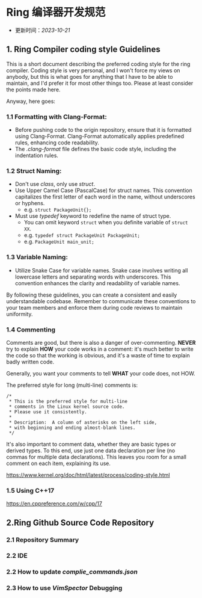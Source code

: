 # Ring 编译器开发规范

- 更新时间：*2023-10-21*

## 1. Ring Compiler coding style Guidelines

This is a short document describing the preferred coding style for the ring compiler. Coding style is very personal, and I won't force my views on anybody, but this is what goes for anything that I have to be able to maintain, and I'd prefer it for most other things too. Please at least consider the points made here.

Anyway, here goes:

### 1.1 Formatting with Clang-Format:

- Before pushing code to the origin repository, ensure that it is formatted using Clang-Format. Clang-Format automatically applies predefined rules, enhancing code readability.
- The *.clang-format* file defines the basic code style, including the indentation rules.

### 1.2 Struct Naming:

- Don't use *class*, only use *struct*.
- Use Upper Camel Case (PascalCase) for struct names. This convention capitalizes the first letter of each word in the name, without underscores or hyphens.
    - e.g. `struct PackageUnit{};`
- Must use *typedef* keyword to redefine the name of struct type.
    - You can omit keyword `struct` when you definite variable of `struct XX`.
    - e.g. `typedef struct PackageUnit PackageUnit;`
    - e.g. `PackageUnit main_unit;`

### 1.3 Variable Naming:

- Utilize Snake Case for variable names. Snake case involves writing all lowercase letters and separating words with underscores. This convention enhances the clarity and readability of variable names.

By following these guidelines, you can create a consistent and easily understandable codebase. Remember to communicate these conventions to your team members and enforce them during code reviews to maintain uniformity.


### 1.4 Commenting


Comments are good, but there is also a danger of over-commenting. **NEVER** try to explain **HOW** your code works in a comment: it's much better to write the code so that the working is obvious, and it's a waste of time to explain badly written code.

Generally, you want your comments to tell **WHAT** your code does, not HOW.

The preferred style for long (multi-line) comments is:
```
/*
 * This is the preferred style for multi-line
 * comments in the Linux kernel source code.
 * Please use it consistently.
 *
 * Description:  A column of asterisks on the left side,
 * with beginning and ending almost-blank lines.
 */
```


It's also important to comment data, whether they are basic types or derived types. To this end, use just one data declaration per line (no commas for multiple data declarations). This leaves you room for a small comment on each item, explaining its use.

https://www.kernel.org/doc/html/latest/process/coding-style.html


### 1.5 Using C++17 

https://en.cppreference.com/w/cpp/17



## 2.Ring Github Source Code Repository


### 2.1 Repository Summary


### 2.2 IDE

### 2.2 How to update *complie_commands.json*


### 2.3 How to use *VimSpector* Debugging



